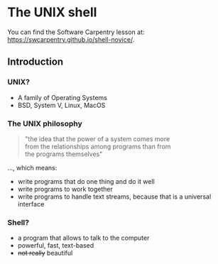 # The UNIX shell

You can find the Software Carpentry lesson at: https://swcarpentry.github.io/shell-novice/.

## Introduction

### UNIX?

+ A family of Operating Systems
+ BSD, System V, Linux, MacOS

### The UNIX philosophy

> "the idea that the power of a system comes more<br>from the relationships among programs than from<br>the programs themselves"

..., which means:

+ write programs that do one thing and do it well
+ write programs to work together
+ write programs to handle text streams, because that is a universal interface

### Shell?

* a program that allows to talk to the computer
* powerful, fast, text-based
* ~~not really~~ beautiful
